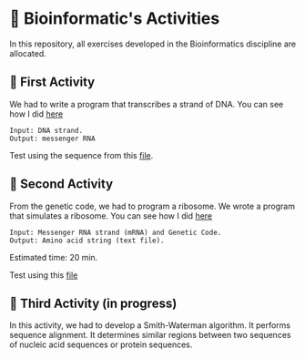 # :dna: Bioinformatic's Activities
In this repository, all exercises developed in the Bioinformatics discipline are allocated.

## :microscope: First Activity

We had to write a program that transcribes a strand of DNA. You can see how I did [here](https://github.com/manassesss/bioinformatic/blob/main/Activity-01)
```
Input: DNA strand.
Output: messenger RNA
````
Test using the sequence from this [file](https://github.com/manassesss/bioinformatic/blob/main/Activity-01/TRANSCRICAO.sequenciasDNA.xlsx).

## :petri_dish: Second Activity

From the genetic code, we had to program a ribosome. We wrote a program that simulates a ribosome. You can see how I did [here](https://github.com/manassesss/bioinformatic/blob/main/Activity-02)
```
Input: Messenger RNA strand (mRNA) and Genetic Code. 
Output: Amino acid string (text file).
```
Estimated time: 20 min.

Test using this [file](https://github.com/manassesss/bioinformatic/blob/main/CodigoGenetico.txt)

## :test_tube: Third Activity (in progress)

In this activity, we had to develop a Smith-Waterman algorithm. It performs sequence alignment. It determines similar regions between two sequences of nucleic acid sequences or protein sequences.
